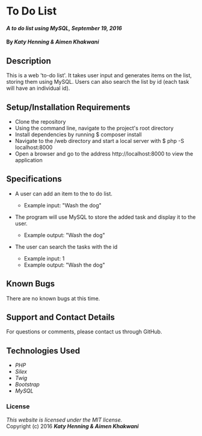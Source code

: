 # To Do List

#### _A to do list using MySQL, September 19, 2016_

#### By _**Katy Henning & Aimen Khakwani**_

## Description

This is a web 'to-do list'. It takes user input and generates items on the list, storing them using MySQL. Users can also search the list by id (each task will have an individual id).

## Setup/Installation Requirements

* Clone the repository
* Using the command line, navigate to the project's root directory
* Install dependencies by running $ composer install
* Navigate to the /web directory and start a local server with $ php -S localhost:8000
* Open a browser and go to the address http://localhost:8000 to view the application

## Specifications

* A user can add an item to the to do list.
    * Example input: "Wash the dog"

* The program will use MySQL to store the added task and display it to the user.
    * Example output: "Wash the dog"

* The user can search the tasks with the id
    * Example input: 1
    * Example output: "Wash the dog"

## Known Bugs

There are no known bugs at this time.

## Support and Contact Details

For questions or comments, please contact us through GitHub.

## Technologies Used

* _PHP_
* _Silex_
* _Twig_
* _Bootstrap_
* _MySQL_

### License

*This website is licensed under the MIT license.*  
Copyright (c) 2016 **_Katy Henning & Aimen Khakwani_**

